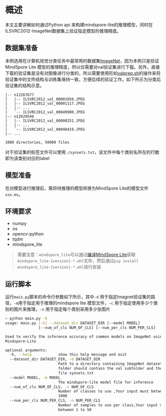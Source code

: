 # 概述

本文主要讲解如何通过Python api 来构建mindspore-lite的推理模型，同时在ILSVRC2012-ImageNet数据集上验证指定模型的推理精度。

## 数据集准备

本例选用在计算机视觉分类任务中最常用的数据集[ImageNet](https://image-net.org/challenges/LSVRC/2012/)，因为本例只是验证MindSpore Lite 模型的推理精度，所以仅需要对val验证集进行下载。另外，直接下载的验证集是没有对图像进行分类的，所以需要使用形如[valprep.sh](https://raw.githubusercontent.com/soumith/imagenetloader.torch/master/valprep.sh)的操作来将验证集中的文件结构与训练集保持一致，方便后续的验证工作。如下所示为分类后验证集的结构示意。

```text
|-- n12267677
|   |-- ILSVRC2012_val_00001058.JPEG
|   |-- ILSVRC2012_val_00001117.JPEG
|   |-- ...
|   `-- ILSVRC2012_val_00049900.JPEG
|-- n12620546
|   |-- ILSVRC2012_val_00000251.JPEG
|   |-- ...
|   `-- ILSVRC2012_val_00048419.JPEG
|-- ...

1000 directories, 50000 files
```

对于验证集的标签文件可以使用`./synsets.txt`，该文件中每个类别名所在的行数即为该类别对应的label

## 模型准备

在对模型进行推理前，需将待推理的模型转换为MindSpore Lite的模型文件`xxx.ms`。

## 环境要求

* numpy
* os
* opencv-python
* tqdm
* mindspore_lite

>需要注意：`mindspore_lite`可以通过[编译MindSpore Lite](https://www.mindspore.cn/lite/docs/zh-CN/master/build/build.html)获取 `mindspore_lite-{version}-*.whl`文件，然后通过`pip install mindspore_lite-{version}-*.whl`进行安装

## 运行脚本

运行`main.py`脚本的命令行参数如下所示，其中`-d` 用于指定Imagnet验证集的路径，`-m`用于指定用于推理的mindspore lite 模型文件，`-c` 用于指定使用多少个类别的图片来推理，`-n` 用于指定每个类别采用多少张图片

```bash
> python main.py -h
usage: main.py [-h] --dataset_dir DATASET_DIR [--model MODEL]
               [--num_of_cls NUM_OF_CLS] [--num_per_cls NUM_PER_CLS]

Used to verify the inference accuracy of common models on ImageNet using
Mindspore-Lite

optional arguments:
  -h, --help            show this help message and exit
  --dataset_dir DATASET_DIR, -d DATASET_DIR
                        Path to a directory containing ImageNet dataset. This
                        folder should contain the val subfolder and the label
                        file synsets.txt
  --model MODEL, -m MODEL
                        The mindspore-lite model file for inference
  --num_of_cls NUM_OF_CLS, -c NUM_OF_CLS
                        Number of classes to use ,Your input must between 1 to
                        1000
  --num_per_cls NUM_PER_CLS, -n NUM_PER_CLS
                        Number of samples to use per class,Your input must
                        between 1 to 50
```
